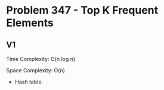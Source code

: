 # Problem 347 - Top K Frequent Elements

## V1

Time Complexity: O(n log n)

Space Complexity: O(n)

- Hash table.
